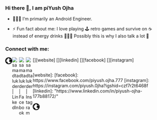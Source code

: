 ### Hi there 👋, I am piYush Ojha
 

- 👨🏻‍💻  I’m primarily an Android Engineer.

- ⚡️  Fun fact about me: I love playing 🕹 retro games and survive on ☕️ instead of energy drinks 🙇🏻‍♂️  Possibly this is why I also talk a lot 🤔



### Connect with me:

[<img align="left" alt="samadtalukder" width="22px" src="https://raw.githubusercontent.com/iconic/open-iconic/master/svg/globe.svg" />][website]
[<img align="left" alt="samadtalukder | LinkedIn" width="22px" src="https://cdn.jsdelivr.net/npm/simple-icons@v3/icons/linkedin.svg" />][linkedin]
[<img align="left" alt="samadtalukder | Facebook" width="22px" src="https://cdn.jsdelivr.net/npm/simple-icons@v3/icons/facebook.svg" />][facebook]
[<img align="left" alt="samadtalukder | Instagram" width="22px" src="https://cdn.jsdelivr.net/npm/simple-icons@v3/icons/instagram.svg" />][instagram]

<br />
[website]: 
[facebook]: https://www.facebook.com/piyush.ojha.777
[instagram]: https://instagram.com/piyush.0jha?igshid=czf7r2t6468f
[linkedin]: "https://www.linkedin.com/in/piyush-ojha-177b88172/"




<p><a href="https://www.linkedin.com/in/piyush-ojha-177b88172/">
<img align="left" alt="samadtalukder" width="22px" src="https://raw.githubusercontent.com/iconic/open-iconic/master/svg/globe.svg" >
</a>
</p>
